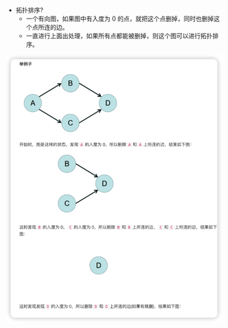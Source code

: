 - 拓扑排序?
    - 一个有向图，如果图中有入度为 0 的点，就把这个点删掉，同时也删掉这个点所连的边。
    - 一直进行上面出处理，如果所有点都能被删掉，则这个图可以进行拓扑排序。

![img.png](img.png)
